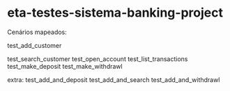 # eta-testes-sistema-banking-project

Cenários mapeados:

test_add_customer

test_search_customer
test_open_account
test_list_transactions
test_make_deposit
test_make_withdrawl


extra:
test_add_and_deposit
test_add_and_search
test_add_and_withdrawl
